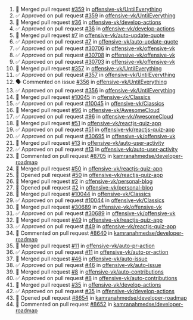 <!--START_SECTION:activity-->
1. 🎉  Merged pull request [#359](https://github.com/offensive-vk/UntilEverything/pull/359) in [offensive-vk/UntilEverything](https://github.com/offensive-vk/UntilEverything)
2. ✅ Approved on pull request [#359](https://github.com/offensive-vk/UntilEverything/pull/359) in [offensive-vk/UntilEverything](https://github.com/offensive-vk/UntilEverything)
3. 🎉  Merged pull request [#36](https://github.com/offensive-vk/develop-actions/pull/36) in [offensive-vk/develop-actions](https://github.com/offensive-vk/develop-actions)
4. ✅ Approved on pull request [#36](https://github.com/offensive-vk/develop-actions/pull/36) in [offensive-vk/develop-actions](https://github.com/offensive-vk/develop-actions)
5. 🎉  Merged pull request [#7](https://github.com/offensive-vk/auto-update-quote/pull/7) in [offensive-vk/auto-update-quote](https://github.com/offensive-vk/auto-update-quote)
6. ✅ Approved on pull request [#7](https://github.com/offensive-vk/auto-update-quote/pull/7) in [offensive-vk/auto-update-quote](https://github.com/offensive-vk/auto-update-quote)
7. ✅ Approved on pull request [#30706](https://github.com/offensive-vk/offensive-vk/pull/30706) in [offensive-vk/offensive-vk](https://github.com/offensive-vk/offensive-vk)
8. ✅ Approved on pull request [#30708](https://github.com/offensive-vk/offensive-vk/pull/30708) in [offensive-vk/offensive-vk](https://github.com/offensive-vk/offensive-vk)
9. ✅ Approved on pull request [#30703](https://github.com/offensive-vk/offensive-vk/pull/30703) in [offensive-vk/offensive-vk](https://github.com/offensive-vk/offensive-vk)
10. 🎉  Merged pull request [#357](https://github.com/offensive-vk/UntilEverything/pull/357) in [offensive-vk/UntilEverything](https://github.com/offensive-vk/UntilEverything)
11. ✅ Approved on pull request [#357](https://github.com/offensive-vk/UntilEverything/pull/357) in [offensive-vk/UntilEverything](https://github.com/offensive-vk/UntilEverything)
12. 🗣 Commented on issue [#356](https://github.com/offensive-vk/UntilEverything/issues/356) in [offensive-vk/UntilEverything](https://github.com/offensive-vk/UntilEverything)
13. ✅ Approved on pull request [#356](https://github.com/offensive-vk/UntilEverything/pull/356) in [offensive-vk/UntilEverything](https://github.com/offensive-vk/UntilEverything)
14. 🎉  Merged pull request [#10045](https://github.com/offensive-vk/Classics/pull/10045) in [offensive-vk/Classics](https://github.com/offensive-vk/Classics)
15. ✅ Approved on pull request [#10045](https://github.com/offensive-vk/Classics/pull/10045) in [offensive-vk/Classics](https://github.com/offensive-vk/Classics)
16. 🎉  Merged pull request [#96](https://github.com/offensive-vk/AwesomeCloud/pull/96) in [offensive-vk/AwesomeCloud](https://github.com/offensive-vk/AwesomeCloud)
17. ✅ Approved on pull request [#96](https://github.com/offensive-vk/AwesomeCloud/pull/96) in [offensive-vk/AwesomeCloud](https://github.com/offensive-vk/AwesomeCloud)
18. 🎉  Merged pull request [#51](https://github.com/offensive-vk/reactjs-quiz-app/pull/51) in [offensive-vk/reactjs-quiz-app](https://github.com/offensive-vk/reactjs-quiz-app)
19. ✅ Approved on pull request [#51](https://github.com/offensive-vk/reactjs-quiz-app/pull/51) in [offensive-vk/reactjs-quiz-app](https://github.com/offensive-vk/reactjs-quiz-app)
20. ✅ Approved on pull request [#30695](https://github.com/offensive-vk/offensive-vk/pull/30695) in [offensive-vk/offensive-vk](https://github.com/offensive-vk/offensive-vk)
21. 🎉  Merged pull request [#13](https://github.com/offensive-vk/auto-user-activity/pull/13) in [offensive-vk/auto-user-activity](https://github.com/offensive-vk/auto-user-activity)
22. ✅ Approved on pull request [#13](https://github.com/offensive-vk/auto-user-activity/pull/13) in [offensive-vk/auto-user-activity](https://github.com/offensive-vk/auto-user-activity)
23. 💬 Commented on pull request [#8705](https://github.com/kamranahmedse/developer-roadmap/pull/8705) in [kamranahmedse/developer-roadmap](https://github.com/kamranahmedse/developer-roadmap)
24. 🎉  Merged pull request [#50](https://github.com/offensive-vk/reactjs-quiz-app/pull/50) in [offensive-vk/reactjs-quiz-app](https://github.com/offensive-vk/reactjs-quiz-app)
25. 💪 Opened pull request [#50](https://github.com/offensive-vk/reactjs-quiz-app/pull/50) in [offensive-vk/reactjs-quiz-app](https://github.com/offensive-vk/reactjs-quiz-app)
26. 🎉  Merged pull request [#2](https://github.com/offensive-vk/personal-blog/pull/2) in [offensive-vk/personal-blog](https://github.com/offensive-vk/personal-blog)
27. 💪 Opened pull request [#2](https://github.com/offensive-vk/personal-blog/pull/2) in [offensive-vk/personal-blog](https://github.com/offensive-vk/personal-blog)
28. 🎉  Merged pull request [#10044](https://github.com/offensive-vk/Classics/pull/10044) in [offensive-vk/Classics](https://github.com/offensive-vk/Classics)
29. ✅ Approved on pull request [#10044](https://github.com/offensive-vk/Classics/pull/10044) in [offensive-vk/Classics](https://github.com/offensive-vk/Classics)
30. 🎉  Merged pull request [#30689](https://github.com/offensive-vk/offensive-vk/pull/30689) in [offensive-vk/offensive-vk](https://github.com/offensive-vk/offensive-vk)
31. ✅ Approved on pull request [#30689](https://github.com/offensive-vk/offensive-vk/pull/30689) in [offensive-vk/offensive-vk](https://github.com/offensive-vk/offensive-vk)
32. 🎉  Merged pull request [#49](https://github.com/offensive-vk/reactjs-quiz-app/pull/49) in [offensive-vk/reactjs-quiz-app](https://github.com/offensive-vk/reactjs-quiz-app)
33. ✅ Approved on pull request [#49](https://github.com/offensive-vk/reactjs-quiz-app/pull/49) in [offensive-vk/reactjs-quiz-app](https://github.com/offensive-vk/reactjs-quiz-app)
34. 💬 Commented on pull request [#8640](https://github.com/kamranahmedse/developer-roadmap/pull/8640) in [kamranahmedse/developer-roadmap](https://github.com/kamranahmedse/developer-roadmap)
35. 🎉  Merged pull request [#11](https://github.com/offensive-vk/auto-pr-action/pull/11) in [offensive-vk/auto-pr-action](https://github.com/offensive-vk/auto-pr-action)
36. ✅ Approved on pull request [#11](https://github.com/offensive-vk/auto-pr-action/pull/11) in [offensive-vk/auto-pr-action](https://github.com/offensive-vk/auto-pr-action)
37. 🎉  Merged pull request [#46](https://github.com/offensive-vk/auto-issue/pull/46) in [offensive-vk/auto-issue](https://github.com/offensive-vk/auto-issue)
38. ✅ Approved on pull request [#46](https://github.com/offensive-vk/auto-issue/pull/46) in [offensive-vk/auto-issue](https://github.com/offensive-vk/auto-issue)
39. 🎉  Merged pull request [#8](https://github.com/offensive-vk/auto-contributions/pull/8) in [offensive-vk/auto-contributions](https://github.com/offensive-vk/auto-contributions)
40. ✅ Approved on pull request [#8](https://github.com/offensive-vk/auto-contributions/pull/8) in [offensive-vk/auto-contributions](https://github.com/offensive-vk/auto-contributions)
41. 🎉  Merged pull request [#35](https://github.com/offensive-vk/develop-actions/pull/35) in [offensive-vk/develop-actions](https://github.com/offensive-vk/develop-actions)
42. ✅ Approved on pull request [#35](https://github.com/offensive-vk/develop-actions/pull/35) in [offensive-vk/develop-actions](https://github.com/offensive-vk/develop-actions)
43. 💪 Opened pull request [#8654](https://github.com/kamranahmedse/developer-roadmap/pull/8654) in [kamranahmedse/developer-roadmap](https://github.com/kamranahmedse/developer-roadmap)
44. 💬 Commented on pull request [#8652](https://github.com/kamranahmedse/developer-roadmap/pull/8652) in [kamranahmedse/developer-roadmap](https://github.com/kamranahmedse/developer-roadmap)
<!--END_SECTION:activity-->